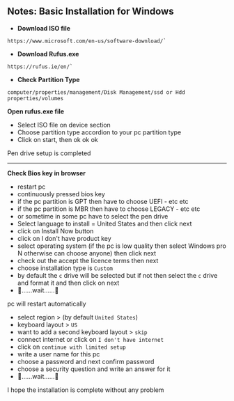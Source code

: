 ## Notes: Basic Installation for Windows 

- __Download ISO file__
 
````
https://www.microsoft.com/en-us/software-download/`
 ````
- __Download Rufus.exe__

````
https://rufus.ie/en/`
````
- __Check Partition Type__
```
computer/properties/management/Disk Management/ssd or Hdd properties/volumes
```
__Open rufus.exe file__ 
- Select ISO file on device section
- Choose partition type accordion to your pc partition type
- Click on start, then ok ok ok

Pen drive setup is completed
___
__Check Bios key in browser__
- restart pc
- continuously pressed bios key
- if the pc partition is GPT then have to choose UEFI - etc etc
- if the pc partition is MBR then have to choose LEGACY - etc etc
- or sometime in some pc have to select the pen drive
- Select language to install = United States and then click next
- click on Install Now button
- click on I don't have product key
- select operating system (if the pc is low quality then select Windows pro N otherwise can choose anyone) then click next
- check out the accept the licence terms then next
- choose installation type is `Custom` 
- by default the `c` drive will be selected but if not then select the `c` drive and format it and then click on next
- 🥱......wait......🥱

pc will restart automatically
- select region > (by default `United States`)
- keyboard layout > `US`
- want to add a second keyboard layout > `skip`
- connect internet or click on `I don't have internet`
- click on `continue with limited setup`
- write a user name for this pc
- choose a password and next confirm password
- choose a security question and write an answer for it
- 🥱......wait......🥱

I hope the installation is complete without any problem